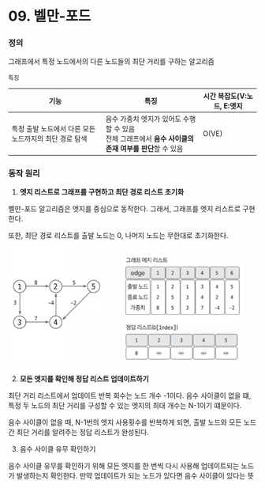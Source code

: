 # 09. 벨만-포드

### 정의

그래프에서 특정 노드에서의 다른 노드들의 최단 거리를 구하는 알고리즘

`특징`

| 기능                              | 특징                                                              | 시간 복잡도(V:노드, E:엣지 |
| ------------------------------- | --------------------------------------------------------------- | ----------------- |
| 특정 출발 노드에서 다른 모든 노드까지의 최단 경로 탐색 | 음수 가중치 엣지가 있어도 수행할 수 있음<br>전체 그래프에서 **음수 사이클의 존재 여부를 판단**할 수 있음 | O(VE)             |



### 동작 원리

1. **엣지 리스트로 그래프를 구현하고 최단 경로 리스트 초기화**

벨만-포드 알고리즘은 엣지를 중심으로 동작한다. 그래서, 그래프를 엣지 리스트로 구현한다.

또한, 최단 경로 리스트를 출발 노드는 0, 나머지 노드는 무한대로 초기화한다.

<img title="" src="../../assets/bellman-ford-example1.png" alt="" width="479">

2. **모든 엣지를 확인해 정답 리스트 업데이트하기**

최단 거리 리스트에서 업데이트 반복 회수는 노드 개수 -1이다. 음수 사이클이 없을 떄, 특정 두 노드의 최단 거리를 구성할 수 있는 엣지의 최대 개수는 N-1이기 떄문이다.

음수 사이클이 없을 때, N-1번의 엣지 사용횟수를 반복하게 되면, 출발 노드와 모든 노드 간 최단 거리를 알려주는 정답 리스트가 완성된다.

3. 음수 사이클 유무 확인하기

음수 사이클 유무를 확인하기 위해 모든 엣지를 한 번씩 다시 사용해 업데이트되는 노드가 발생하는지 확인한다. 만약 업데이트가 되는 노드가 있다면 음수 사이클이 있다는 뜻




